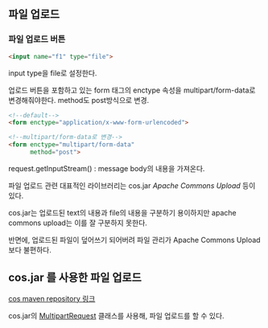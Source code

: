 ## 파일 업로드
### 파일 업로드 버튼
```html
<input name="f1" type="file">
```
input type을 file로 설정한다.

업로드 버튼을 포함하고 있는 form 태그의  enctype 속성을 multipart/form-data로 변경해줘야한다. method도 post방식으로 변경.

```html
<!--default-->
<form enctype="application/x-www-form-urlencoded">

<!--multipart/form-data로 변경-->
<form enctype="multipart/form-data"
	  method="post">
```

request.getInputStream() : message body의 내용을 가져온다.


파일 업로드 관련 대표적인 라이브러리는
cos.jar
*Apache Commons Upload*
등이 있다. 

cos.jar는 업로드된 text의 내용과 file의 내용을 구분하기 용이하지만 apache commons upload는 이를 잘 구분하지 못한다.

반면에, 업로드된 파일이 덮어쓰기 되어버려 파일 관리가 Apache Commons Upload 보다 불편하다.


## cos.jar 를 사용한 파일 업로드
[cos maven repository 링크](https://mvnrepository.com/artifact/servlets.com/cos/05Nov2002)

cos.jar의 [MultipartRequest](http://www.servlets.com/cos/javadoc/com/oreilly/servlet/MultipartRequest.html) 클래스를 사용해, 파일 업로드를 할 수 있다.
<!--stackedit_data:
eyJoaXN0b3J5IjpbMTI3OTYzMjk4MSwxNzYxNjUxMjQ5LC0xOT
U0OTU3OTA4LDE4MTY5MDYwMzAsLTIwODg3NDY2MTJdfQ==
-->